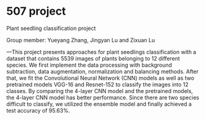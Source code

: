 # 507 project
Plant seedling classification project

Group member: Yueyang Zhang, Jingyan Lu and Zixuan Lu

—This project presents approaches for plant seedlings classification with a dataset that contains 5539 images of plants belonging to 12 different species. We first implement the data processing with background subtraction, data augmentation, normalization and balancing methods. After that, we fit the Convolutional Neural Network (CNN) models as well as two pretrained models VGG-16 and Resnet-152 to classify the images into 12 classes. By comparing the 4-layer CNN model and the pretrained models, the 4-layer CNN model has better performance. Since there are two species difficult to classify, we utilized the ensemble model and finally achieved a test accuracy of 95.63%.



